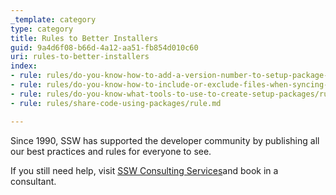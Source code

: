 ```yaml
---
_template: category
type: category
title: Rules to Better Installers
guid: 9a4d6f08-b66d-4a12-aa51-fb854d010c60
uri: rules-to-better-installers
index:
- rule: rules/do-you-know-how-to-add-a-version-number-to-setup-package-in-advanced-installer/rule.md
- rule: rules/do-you-know-how-to-include-or-exclude-files-when-syncing-a-folder-in-advanced-installer/rule.md
- rule: rules/do-you-know-what-tools-to-use-to-create-setup-packages/rule.md
- rule: rules/share-code-using-packages/rule.md

---
```

Since 1990, SSW has supported the developer community by publishing all our best practices and rules for everyone to see.

If you still need help, visit [SSW Consulting Services](http&#58;//www.ssw.com.au/ssw/Consulting/Default.aspx)and book in a consultant.
